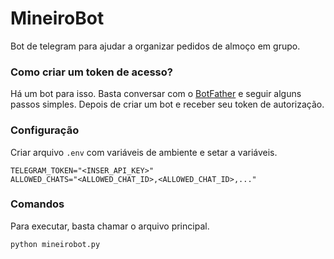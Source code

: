 # MineiroBot

Bot de telegram para ajudar a organizar pedidos de almoço em grupo.

### Como criar um token de acesso?

Há um bot para isso. Basta conversar com o [BotFather][botfather] e seguir alguns passos simples. Depois de criar um bot e receber seu token de autorização.

### Configuração

Criar arquivo `.env` com variáveis de ambiente e setar a variáveis.

```
TELEGRAM_TOKEN="<INSER_API_KEY>"
ALLOWED_CHATS="<ALLOWED_CHAT_ID>,<ALLOWED_CHAT_ID>,..."
```

### Comandos

Para executar, basta chamar o arquivo principal.

```
python mineirobot.py
```

[botfather]: https://telegram.me/botfather